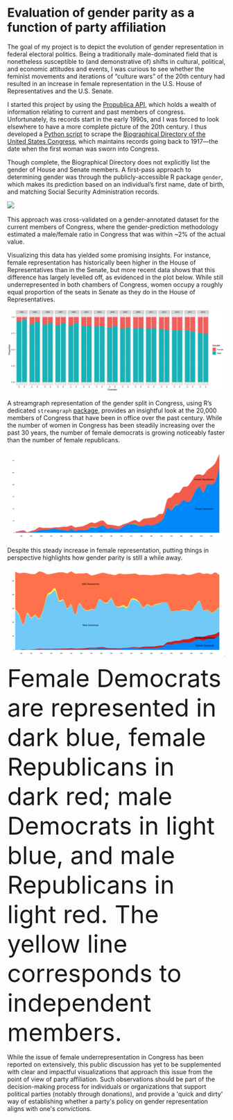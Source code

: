 # Evaluation of gender parity as a function of party affiliation

The goal of my project is to depict the evolution of gender representation in federal electoral politics. Being a traditionally male-dominated field that is nonetheless susceptible to (and demonstrative of) shifts in cultural, political, and economic attitudes and events, I was curious to see whether the feminist movements and iterations of “culture wars” of the 20th century had resulted in an increase in female representation in the U.S. House of Representatives and the U.S. Senate.

I started this project by using the [Propublica API](https://projects.propublica.org/api-docs/congress-api/members/), which holds a wealth of information relating to current and past members of congress. Unfortunately, its records start in the early 1990s, and I was forced to look elsewhere to have a more complete picture of the 20th century. I thus developed a [Python script](https://github.com/thomatou/data_incubator/blob/master/biography_congress_scraping_cleaning.ipynb) to scrape the [Biographical Directory of the United States Congress](http://bioguide.congress.gov/biosearch/biosearch1.asp), which maintains records going back to 1917—the date when the first woman was sworn into Congress. 

Though complete, the Biographical Directory does not explicitly list the gender of House and Senate members. A first-pass approach to determining gender was through the publicly-accessible R package `gender`, which makes its prediction based on an individual’s first name, date of birth, and matching Social Security Administration records.

![](/visuals/process_visual.png)

This approach was cross-validated on a gender-annotated dataset for the current members of Congress, where the gender-prediction methodology estimated a male/female ratio in Congress that was within ~2% of the actual value.

Visualizing this data has yielded some promising insights. For instance, female representation has historically been higher in the House of Representatives than in the Senate, but more recent data shows that this difference has largely levelled off, as evidenced in the plot below. While still underrepresented in both chambers of Congress, women occupy a roughly equal proportion of the seats in Senate as they do in the House of Representatives.

![](/visuals/Stacked_bar_chart.png)

A streamgraph representation of the gender split in Congress, using R’s dedicated `streamgraph` [package](https://github.com/hrbrmstr/streamgraph), provides an insightful look at the 20,000 members of Congress that have been in office over the past century. While the number of women in Congress has been steadily increasing over the past 30 years, the number of female democrats is growing noticeably faster than the number of female republicans.

![](/visuals/women_by_party_streamgraph.png)

Despite this steady increase in female representation, putting things in perspective highlights how gender parity is still a while away.

![](/visuals/total_streamgraph.png)

<span style="font-size:4em;">Female Democrats are represented in dark blue, female Republicans in dark red; male Democrats in light blue, and male Republicans in light red. The yellow line corresponds to independent members.</span>

While the issue of female underrepresentation in Congress has been reported on extensively, this public discussion has yet to be supplemented with clear and impactful visualizations that approach this issue from the point of view of party affiliation. Such observations should be part of the decision-making process for individuals or organizations that support political parties (notably through donations), and provide a 'quick and dirty' way of establishing whether a party's policy on gender representation aligns with one's convictions.
